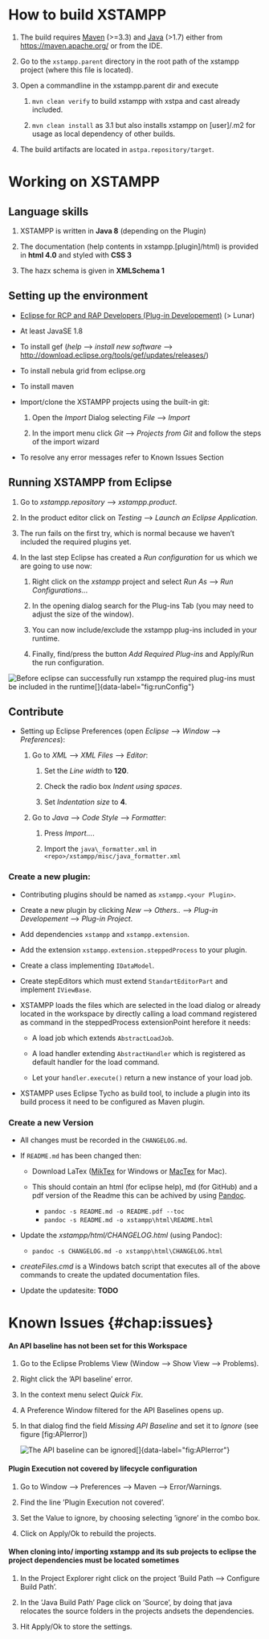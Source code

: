 How to build XSTAMPP
====================

1.  The build requires [Maven](https://maven.apache.org/) (>=3.3) and
    [Java](http://www.oracle.com/technetwork/java/javase/overview/index.html)
    (>1.7) either from https://maven.apache.org/ or from the IDE.

2.  Go to the `xstampp.parent` directory in the root path of the xstampp
    project (where this file is located).

3.  Open a commandline in the xstampp.parent dir and execute

    1.  `mvn clean verify` to build xstampp with xstpa and cast already
        included.

    2.  `mvn clean install` as 3.1 but also installs xstampp on
        [user]/.m2 for usage as local dependency of other builds.

4.  The build artifacts are located in `astpa.repository/target`.

Working on XSTAMPP
==================

Language skills
---------------

1.  XSTAMPP is written in **Java 8** (depending on the Plugin)

2.  The documentation (help contents in xstampp.\[plugin\]/html) is
    provided in **html 4.0** and styled with **CSS 3**

3.  The hazx schema is given in **XMLSchema 1**

Setting up the environment
--------------------------

-   [Eclipse for RCP and RAP Developers (Plug-in
    Developement)](http://eclipse.org/downloads) (> Lunar)

-   At least JavaSE 1.8

-   To install gef (*help* —> *install new
    software* —> http://download.eclipse.org/tools/gef/updates/releases/)

-   To install nebula grid from eclipse.org

-   To install maven

-   Import/clone the XSTAMPP projects using the built-in git:

    1.  Open the *Import* Dialog selecting *File* —> *Import*

    2.  In the import menu click *Git* —> *Projects from Git*
        and follow the steps of the import wizard

-   To resolve any error messages refer to Known Issues Section

Running XSTAMPP from Eclipse
----------------------------

1.  Go to *xstampp.repository* —> *xstampp.product*.

2.  In the product editor click on *Testing* —> *Launch an
    Eclipse Application*.

3.  The run fails on the first try, which is normal because we haven’t
    included the required plugins yet.

4.  In the last step Eclipse has created a *Run configuration* for us
    which we are going to use now:

    1.  Right click on the *xstampp* project and select *Run
        As* —> *Run Configurations..*.

    2.  In the opening dialog search for the Plug-ins Tab (you may need to adjust the size of the
        window).

    3.  You can now include/exclude the xstampp plug-ins included in
        your runtime.

    4.  Finally, find/press the button *Add Required Plug-ins* and
        Apply/Run the run configuration.

![Before eclipse can successfully run xstampp the required plug-ins must
be included in the
runtime[]{data-label="fig:runConfig"}](doc/images/runConfig.png)

Contribute
----------

-   Setting up Eclipse Preferences (open
    *Eclipse* —> *Window* —> *Preferences*):

    1.  Go to *XML* —> *XML Files* —> *Editor*:

        1.  Set the *Line width* to **120**.

        2.  Check the radio box *Indent using spaces*.

        3.  Set *Indentation size* to **4**.

    2.  Go to *Java* —> *Code Style* —> *Formatter*:

        1.  Press *Import...*.

        2.  Import the `java\_formatter.xml` in
            `<repo>/xstampp/misc/java_formatter.xml`

### Create a new plugin:

-   Contributing plugins should be named as `xstampp.<your Plugin>`.

-   Create a new plugin by clicking
    *New* —> *Others..* —> *Plug-in
    Developement* —> *Plug-in Project*.

-   Add dependencies `xstampp` and `xstampp.extension`.

-   Add the extension `xstampp.extension.steppedProcess` to your plugin.

-   Create a class implementing `IDataModel`.

-   Create stepEditors which must extend `StandartEditorPart` and
    implement `IViewBase`.

-   XSTAMPP loads the files which are selected in the load dialog or
    already located in the workspace by directly calling a load command
    registered as command in the steppedProcess extensionPoint herefore
    it needs:

    -   A load job which extends `AbstractLoadJob`.

    -   A load handler extending `AbstractHandler` which is registered as
        default handler for the load command.

    -   Let your `handler.execute()` return a new instance of your load
        job.

-   XSTAMPP uses Eclipse Tycho as build tool, to include a plugin into
    its build process it need to be configured as Maven plugin.

### Create a new Version

-   All changes must be recorded in the `CHANGELOG.md`.

-   If `README.md` has been changed then:

    -   Download LaTex ([MikTex](https://miktex.org/) for Windows or
        [MacTex](http://tug.org/mactex/) for Mac).

    -   This should contain an html (for eclipse help), md (for GitHub)
        and a pdf version of the Readme this can be achived by using
        [Pandoc](https://pandoc.org).

        - `pandoc -s README.md -o README.pdf --toc`
        - `pandoc -s README.md -o xstampp\html\README.html`
        

-   Update the *xstampp/html/CHANGELOG.html* (using Pandoc):

    - `pandoc -s CHANGELOG.md -o xstampp\html\CHANGELOG.html`

-   *createFiles.cmd* is a Windows batch script that executes all of the
    above commands to create the updated documentation files.

- Update the updatesite: **TODO**

Known Issues {#chap:issues}
============

#### An API baseline has not been set for this Workspace

1.  Go to the Eclipse Problems View
    (Window —>  Show View —>  Problems).

2.  Right click the ’API baseline’ error.

3.  In the context menu select *Quick Fix*.

4.  A Preference Window filtered for the API Baselines opens up.

5.  In that dialog find the field *Missing API Baseline* and set it to
    *Ignore* (see figure \[fig:APIerror\])

    ![The API baseline can be
    ignored[]{data-label="fig:APIerror"}](doc/images/ignoreAPIError.png)

#### Plugin Execution not covered by lifecycle configuration

1.  Go to
    Window —> Preferences —> Maven —> Error/Warnings.

2.  Find the line ’Plugin Execution not covered’.

3.  Set the Value to ignore, by choosing selecting ’ignore’ in the combo
    box.

4.  Click on Apply/Ok to rebuild the projects.

#### When cloning into/ importing xstampp and its sub projects to eclipse the project dependencies must be located sometimes

1.  In the Project Explorer right click on the project ’Build
    Path —> Configure Build Path’.

2.  In the ’Java Build Path’ Page click on ’Source’, by doing that java
    relocates the source folders in the projects andsets the
    dependencies.

3.  Hit Apply/Ok to store the settings.
